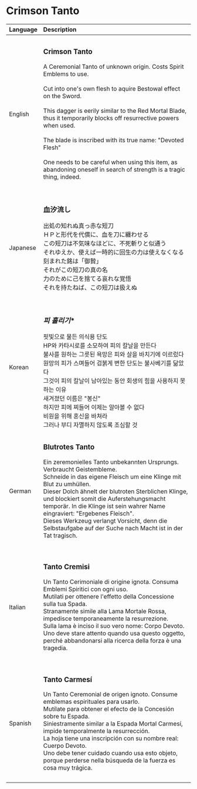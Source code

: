 # Crimson Tanto

| Language | Description |
| :------- | :---------- |
|||
| English | <h3>**Crimson Tanto**</h3>A Ceremonial Tanto of unknown origin. Costs Spirit Emblems to use.<br><br>Cut into one's own flesh to aquire Bestowal effect on the Sword.<br><br>This dagger is eerily similar to the Red Mortal Blade, thus it temporarily blocks off resurrective powers when used.<br><br>The blade is inscribed with its true name: "Devoted Flesh"<br><br>One needs to be careful when using this item, as abandoning oneself in search of strength is a tragic thing, indeed.<h3> |
|||
| Japanese | <h3>**血汐流し**</h3>出処の知れぬ真っ赤な短刀<br>ＨＰと形代を代償に、血を刀に纏わせる<br>この短刀は不気味なほどに、不死斬りと似通う<br>それゆえか、使えば一時的に回生の力は使えなくなる<br>刻まれた銘は「御贄」<br>それがこの短刀の真の名<br>力のために己を捨てる哀れな覚悟<br>それを持たねば、この短刀は扱えぬ<h3> |
|||
| Korean | <h3>*피 흘리기**</h3>핏빛으로 물든 의식용 단도<br>HP와 카타시로를 소모하여 피의 칼날을 만든다<br>불사를 원하는 그릇된 욕망은 피와 살을 바치기에 이르렀다<br>원망의 피가 스며들어 검붉게 변한 단도는 불사베기를 닮았다<br>그것이 피의 칼날이 남아있는 동안 회생의 힘을 사용하지 못하는 이유<br>새겨졌던 이름은 "봉신"<br>하지만 피에 찌들어 이제는 알아볼 수 없다<br>비원을 위해 혼신을 바쳐라<br>그러나 부디 자멸하지 않도록 조심할 것 |
|||
| German | <h3>**Blutrotes Tanto**</h3>Ein zeremonielles Tanto unbekannten Ursprungs. Verbraucht Geistembleme.<br>Schneide in das eigene Fleisch um eine Klinge mit Blut zu umhüllen.<br>Dieser Dolch ähnelt der blutroten Sterblichen Klinge, und blockiert somit die Auferstehungsmacht temporär. In die Klinge ist sein wahrer Name eingraviert: "Ergebenes Fleisch".<br>Dieses Werkzeug verlangt Vorsicht, denn die Selbstaufgabe auf der Suche nach Macht ist in der Tat tragisch.<h3> |
|||
| Italian | <h3>**Tanto Cremisi**</h3>Un Tanto Cerimoniale di origine ignota. Consuma Emblemi Spiritici con ogni uso.<br>Mutilati per ottenere l'effetto della Concessione sulla tua Spada.<br>Stranamente simile alla Lama Mortale Rossa, impedisce temporaneamente la resurrezione.<br>Sulla lama è inciso il suo vero nome: Corpo Devoto.<br>Uno deve stare attento quando usa questo oggetto, perché abbandonarsi alla ricerca della forza è una tragedia.<h3> |
|||
| Spanish | <h3>**Tanto Carmesí**</h3>Un Tanto Ceremonial de origen ignoto. Consume emblemas espirituales para usarlo.<br>Mutílate para obtener el efecto de la Concesión sobre tu Espada.<br>Siniestramente similar a la Espada Mortal Carmesí, impide temporalmente la resurrección.<br>La hoja tiene una inscripción con su nombre real: Cuerpo Devoto.<br>Uno debe tener cuidado cuando usa esto objeto, porque perderse nella búsqueda de la fuerza es cosa muy trágica.<h3> |